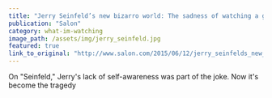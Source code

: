 ```yaml
---
title: "Jerry Seinfeld’s new bizarro world: The sadness of watching a genius age into Bill O’Reilly"
publication: "Salon"
category: what-im-watching
image_path: /assets/img/jerry_seinfeld.jpg
featured: true
link_to_original: "http://www.salon.com/2015/06/12/jerry_seinfelds_new_bizarro_world_the_sadness_of_watching_a_genius_age_into_bill_oreilly/"
---
```

On "Seinfeld," Jerry's lack of self-awareness was part of the joke. Now it's become the tragedy